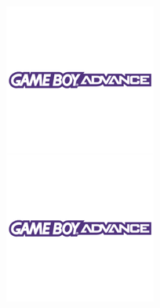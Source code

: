 
![GBA Skins](https://raw.githubusercontent.com/delta-skins/delta-skins.github.io/master/gba%20logo.png)
[![GBA Skins](https://raw.githubusercontent.com/delta-skins/delta-skins.github.io/master/gba%20logo.png)](https://delta-skins.github.io/gba)

